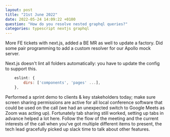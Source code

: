 ```yaml
---
layout: post
title: "21st June 2022"
date: 2022-05-24 14:09:22 +0100
question: "How do you resolve nested graphql queries?"
categories: typescript nextjs graphql
---
```


More FE tickets with next.js, added a BE MR as well to update a factory. Did some pair programming to add a custom resolver for our Apollo mock server.

Next.js doesn't lint all folders automatically: you have to update the config to support this.

```js
    eslint: {
        dirs: ['components', 'pages' ...],
    },
```

Performed a sprint demo to clients & key stakeholders today; make sure screen sharing permissions are active for all local conference software that could be used on the call (we had an unexpected switch to Google Meets as Zoom was acting up). Fortunately tab sharing still worked, setting up tabs in advance helped a lot here. Follow the flow of the meeting and the current interests of the call when you've got multiple different items to present, the tech lead gracefully picked up slack time to talk about other features.
